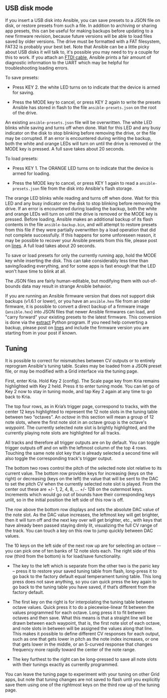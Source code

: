 ## USB disk mode

If you insert a USB disk into Ansible, you can save presets to a JSON
file on disk, or restore presets from such a file. In addition to
archiving or sharing app presets, this can be useful for making
backups before updating to a new firmware revision, because future
versions will be able to load files saved by older versions. The drive
must be formatted with a FAT filesystem, FAT32 is probably your best
bet. Note that Ansible can be a little picky about USB disks it will
talk to, it's possible you may need to try a couple for this to
work. If you attach an [FTDI cable](/docs/modular/dev), Ansible prints
a fair amount of diagnostic information to the UART which may be
helpful for troubleshooting loading errors.

To save presets:

* Press KEY 2. the white LED turns on to indicate that the device is
  armed for saving.

* Press the MODE key to cancel, or press KEY 2 again to write the
  presets Ansible has stored in flash to the file
  `ansible-presets.json` on the root of the drive.

An existing `ansible-presets.json` file will be overwritten. The white
LED blinks while saving and turns off when done. Wait for this LED and
any busy indicator on the disk to stop blinking before removing the
drive, or the file may be corrupted. If an error is encountered during
writing the backup, both the white and orange LEDs will turn on until
the drive is removed or the MODE key is pressed. A full save takes
about 20 seconds.

To load presets:

* Press KEY 1. The ORANGE LED turns on to indicate that the device is
  armed for loading.

* Press the MODE key to cancel, or press KEY 1 again to read a
  `ansible-presets.json` file from the disk into Ansible's flash
  storage.

The orange LED blinks while reading and turns off when done. Wait for
this LED and any busy indicator on the disk to stop blinking before
removing the drive. If an error is encountered during loading the
backup, both the white and orange LEDs will turn on until the drive is
removed or the MODE key is pressed. Before loading, Ansible makes an
additional backup of its flash contents in the file
`ansible-backup.bin`, and will attempt to restore presets from this
file if they were partially overwritten by a load operation that did
not complete successfully. If this happens for some unforeseen reason, it may be
possible to recover your Ansible presets from this file, please post
on [lines](https://llllllll.co/t/preset-save-to-usb-disk/10113). A
full load takes about 20 seconds.

To save or load presets for only the currently running app, hold the
MODE key while inserting the disk. This can take
considerably less time than saving/loading everything, and for some apps
is fast enough that the LED won't have time to blink at all.

The JSON files are fairly human-editable, but modifying them with
out-of-bounds data may result in strange Ansible behavior.

If you are running an Ansible firmware version that does not support
disk backups (v1.6.1 or lower), or you have an `ansible.hex` file from
an older firmware, it is possible to convert a direct backup of a
firmware image (`ansible.hex`) into JSON files that newer Ansible
firmwares can load, and "carry forward" your existing presets to the
latest firmware. This conversion is done via the
[extract](https://github.com/monome/ansible/tree/master/tools/flash_tools)
Python program. If you need help converting a backup, please post on
[lines](https://llllllll.co/t/preset-save-to-usb-disk/10113) and
include the firmware version you are starting from in your post if
known.

## Tuning

It is possible to correct for mismatches between CV outputs or to
entirely reprogram Ansible's tuning table. Scales may be loaded from a
JSON preset file, or may be modified with a Grid interface via the
tuning page.

First, enter Kria. Hold Key 2 (config). The
Scale page key from Kria remains highlighted with Key 2 held. Press it
to enter tuning mode. You can let go of Key 2 now to stay in tuning mode,
and tap Key 2 again at any time to go back to Kria.

The top four rows, as in Kria’s trigger page, correspond to tracks,
with the center 12 keys highlighted to represent the 12 note slots in
the tuning table between two “octaves”.  An *octave* in this section
will mean a group of 12 note slots, where the first note slot in an
octave group is the octave's *waypoint*.  The currently selected note
slot is brightly highlighted, and the currently playing note slots are
highlighted for all tracks.

All tracks and therefore all trigger outputs are on by default. You
can toggle trigger outputs off and on with the leftmost column of the
top 4 rows. Touching the same note slot key that is already selected a
second time will also toggle the corresponding track's trigger output.

The bottom two rows control the pitch of the selected note slot
relative to its current value.  The bottom row provides keys for
increasing (keys on the right) or decreasing (keys on the left) the
value that will be sent to the DAC to set the pitch CV when the
currently selected note slot is played. From the center out these are
+/- 1, 2, 4, 8, ... +/- 128 on the outermost keys. Increments which
would go out of bounds have their corresponding keys unlit, so in
the initial position the left side of this row is off.

The row above the bottom row displays and sets the absolute DAC value
of the note slot. As the DAC value increases, the leftmost key will
get brighter, then it will turn off and the next key over will get
brighter, etc., with keys that have already been passed staying dimly
lit, visualizing the full CV range of the track. You can touch a key
on this row to jump quickly between DAC values.

The 10 keys on the left side of the next row up are for selecting an
octave -- you can pick one of ten banks of 12 note slots each.
The right side of this row (third from the bottom) is for load/save functionality.

* The key to the left which is separate from the other two is the
  panic key – press it to restore your saved tuning table from flash,
  long-press it to go back to the factory default equal temperament
  tuning table. This long press does not save anything, so you can
  quick press the key again to go back to the tuning table you have
  saved, if that’s different from the factory default.

* The first key on the right is for interpolating the tuning table
  between octave values. Quick press it to do a piecewise-linear fit
  between the values programmed for each octave. Long press it to fit
  between octaves and then save. What this means is that a straight
  line will be drawn between each waypoint, that is, the first note
  slot of each octave, and note slots in between will be assigned the
  values along that line. This makes it possible to define different
  CV responses for each output, such as one that gets lower in pitch
  as the note index increases, or one that gets lower in the middle,
  or an S-curved response that changes frequency more rapidly toward
  the center of the note range.

* The key furthest to the right can be long-pressed to save all note
  slots with their tunings exactly as currently programmed.

You can leave the tuning page to experiment with your tuning on other
Grid apps, but note that tuning changes are not saved to flash until
you explicitly save them using one of the rightmost keys on the third
row up of the tuning page.